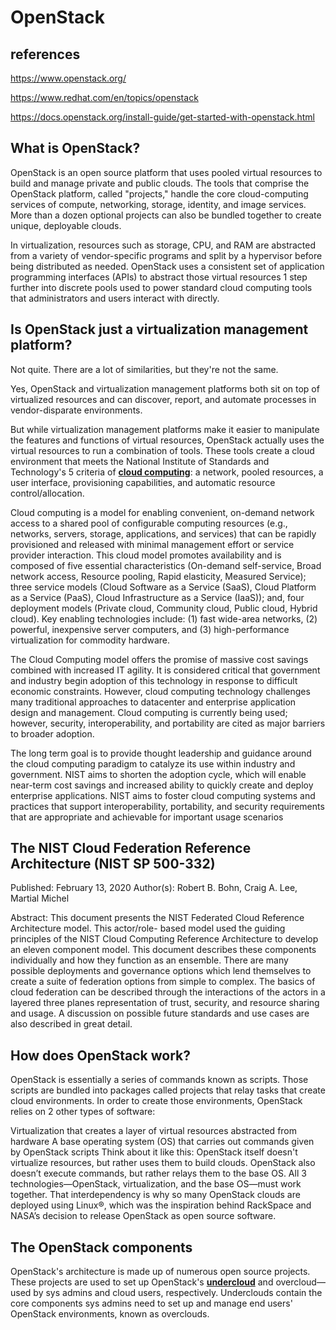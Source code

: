 # OpenStack

## references

<https://www.openstack.org/>

<https://www.redhat.com/en/topics/openstack>

<https://docs.openstack.org/install-guide/get-started-with-openstack.html>

## What is OpenStack?

OpenStack is an open source platform that uses pooled virtual resources to build and manage private and public clouds. The tools that comprise the OpenStack platform, called "projects," handle the core cloud-computing services of compute, networking, storage, identity, and image services. More than a dozen optional projects can also be bundled together to create unique, deployable clouds.

In virtualization, resources such as storage, CPU, and RAM are abstracted from a variety of vendor-specific programs and split by a hypervisor before being distributed as needed. OpenStack uses a consistent set of application programming interfaces (APIs) to abstract those virtual resources 1 step further into discrete pools used to power standard cloud computing tools that administrators and users interact with directly.

## Is OpenStack just a virtualization management platform?

Not quite. There are a lot of similarities, but they're not the same.

Yes, OpenStack and virtualization management platforms both sit on top of virtualized resources and can discover, report, and automate processes in vendor-disparate environments.

But while virtualization management platforms make it easier to manipulate the features and functions of virtual resources, OpenStack actually uses the virtual resources to run a combination of tools. These tools create a cloud environment that meets the National Institute of Standards and Technology's 5 criteria of **[cloud computing](https://www.nist.gov/programs-projects/cloud-computing)**: a network, pooled resources, a user interface, provisioning capabilities, and automatic resource control/allocation.

Cloud computing is a model for enabling convenient, on-demand network access to a shared pool of configurable computing resources (e.g., networks, servers, storage, applications, and services) that can be rapidly provisioned and released with minimal management effort or service provider interaction. This cloud model promotes availability and is composed of five essential characteristics (On-demand self-service, Broad network access, Resource pooling, Rapid elasticity, Measured Service); three service models (Cloud Software as a Service (SaaS), Cloud Platform as a Service (PaaS), Cloud Infrastructure as a Service (IaaS)); and, four deployment models (Private cloud, Community cloud, Public cloud, Hybrid cloud). Key enabling technologies include: (1) fast wide-area networks, (2) powerful, inexpensive server computers, and (3) high-performance virtualization for commodity hardware.

The Cloud Computing model offers the promise of massive cost savings combined with increased IT agility. It is considered critical that government and industry begin adoption of this technology in response to difficult economic constraints. However, cloud computing technology challenges many traditional approaches to datacenter and enterprise application design and management. Cloud computing is currently being used; however, security, interoperability, and portability are cited as major barriers to broader adoption.  

The long term goal is to provide thought leadership and guidance around the cloud computing paradigm to catalyze its use within industry and government. NIST aims to shorten the adoption cycle, which will enable near-term cost savings and increased ability to quickly create and deploy enterprise applications. NIST aims to foster cloud computing systems and practices that support interoperability, portability, and security requirements that are appropriate and achievable for important usage scenarios

## The NIST Cloud Federation Reference Architecture (NIST SP 500-332)

Published: February 13, 2020
Author(s): Robert B. Bohn, Craig A. Lee, Martial Michel

Abstract: This document presents the NIST Federated Cloud Reference Architecture model. This actor/role- based model used the guiding principles of the NIST Cloud Computing Reference Architecture to develop an eleven component model. This document describes these components individually and how they function as an ensemble. There are many possible deployments and governance options which lend themselves to create a suite of federation options from simple to complex. The basics of cloud federation can be described through the interactions of the actors in a layered three planes representation of trust, security, and resource sharing and usage. A discussion on possible future standards and use cases are also described in great detail.

## How does OpenStack work?

OpenStack is essentially a series of commands known as scripts. Those scripts are bundled into packages called projects that relay tasks that create cloud environments. In order to create those environments, OpenStack relies on 2 other types of software:

Virtualization that creates a layer of virtual resources abstracted from hardware
A base operating system (OS) that carries out commands given by OpenStack scripts
Think about it like this: OpenStack itself doesn't virtualize resources, but rather uses them to build clouds. OpenStack also doesn’t execute commands, but rather relays them to the base OS. All 3 technologies—OpenStack, virtualization, and the base OS—must work together. That interdependency is why so many OpenStack clouds are deployed using Linux®, which was the inspiration behind RackSpace and NASA’s decision to release OpenStack as open source software.

## The OpenStack components

OpenStack's architecture is made up of numerous open source projects. These projects are used to set up OpenStack's **[undercloud](https://access.redhat.com/documentation/en-us/red_hat_openstack_platform/8/html/director_installation_and_usage/chap-introduction#sect-Undercloud)** and overcloud—used by sys admins and cloud users, respectively. Underclouds contain the core components sys admins need to set up and manage end users' OpenStack environments, known as overclouds.
